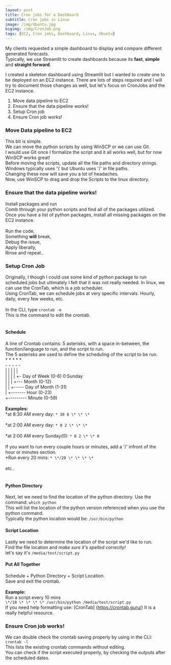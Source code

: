 ```yaml
---
layout: post
title: Cron jobs for a Dashboard
subtitle: Cron jobs in Linux
image: /img/Ubuntu.jpg
bigimg: /img/CronJob.png
tags: [EC2, Cron jobs, Dashboard, Linux, Ubuntu]
---
```


My clients requested a simple dashboard to display and compare different generated forecasts. <br>
Typically, we use Streamlit to create dashboards because its **fast**, **simple** and **straight forward**.

I created a skeleton dashboard using Streamlit but I wanted to create one to be deployed on an EC2 instance. 
There are lots of steps required and I will try to document those changes as well, but let's focus on CronJobs and the EC2 instance.

1. Move data pipeline to EC2 
2. Ensure that the data pipeline works!
3. Setup Cron job
4. Ensure Cron job works!

### Move Data pipeline to EC2

This bit is simple. <br>
We can move the python scripts by using WinSCP or we can use Git. <br>
I would use Git once I formalize the script and it all works well, but for now WinSCP works great! <br>
Before moving the scripts, update all the file paths and directory strings. <br>
Windows typically uses '\\' but Ubuntu uses '/' in file paths. <br>
Changing these now will save you a lot of headaches. <br>
Now, use WinSCP to drag and drop the Scripts to the linux directory. 

### Ensure that the data pipeline works!

Install packages and run <br>
Comb through your python scripts and find all of the packages utilized. <br>
Once you have a list of python packages, install all missing packages on the EC2 instance. <br>
<br>
Run the code, <br>
Something **will** break, <br>
Debug the issue, <br>
Apply liberally, <br>
Rinse and repeat.. <br>

### Setup Cron Job

Originally, I though I could use some kind of python package to run scheduled jobs but ultimately I felt that it was not really needed. 
In linux, we can use the CronTab, which is a job scheduler.   <br>
Using CronTab, we can schedule jobs at very specific intervals. Hourly, daily, every few weeks, etc.  <br>
<br>
In the CLI, type ```crontab -e``` 
<br>
This is the command to edit the crontab. <br>
<br>
#### Schedule <br>
A line of Crontab contains: 5 asterisks, with a space in-between, the function/language to run, and the script to run. <br>
The 5 asterisks are used to define the scheduling of the script to be run. <br>
\* \* \* \* \* <br>
\- \- \- \- \- <br>
| | | | | <br>
| | | | +- Day of Week (0-6) 0:Sunday <br>
| | | +--- Month (0-12) <br>
| | +----- Day of Month (1-31) <br>
| +------- Hour (0-23) <br>
+--------- Minute (0-59) <br>
<br>
**Examples:** <br>
*at 8:30 AM every day: ```* 30 8 \* \* \*```<br>
<br>
*at 2:00 AM every day: ```* 0 2 \* \* \*``` <br>
<br>
*at 2:00 AM every Sunday(0): ```* 0 2 \* \* 0``` <br>
<br>
If you want to run every couple hours or minutes, add a '/' infront of the hour or minutes section. <br>
*Run every 20 mins: ```* \*/20 \* \* \* \*``` <br>
<br>
etc..
<br>
<br>
#### Python Directory <br>
Next, let we need to find the location of the python directory. Use the command: ```which python``` <br>
This will list the location of the python version referenced when you use the python command. <br>
Typically the python location would be: ```/usr/bin/python```

#### Script Location <br>
Lastly we need to determine the location of the script we'd like to run. <br>
Find the file location and *make sure it's spelled correctly!* <br>
let's say it's ```/media/test/script.py``` <br>


#### Put All Together

Schedule + Python Directory + Script Location. <br>
Save and exit the crontab. <br>
<br>
**Example:** <br>
Run a script every 10 mins <br>
```\*/10 \* \* \* \* /usr/bin/python /media/test/script.py```
<br>
If you need help formatting use: 
[CronTab]
(https://crontab.guru/) 
It is a really helpful resource.
<br>

### Ensure Cron job works! <br>
We can double check the crontab saving properly by using in the CLI: ```crontab -l``` <br>
This lists the existing crontab commands without editing. <br>
You can check if the script executed properly, by checking the outputs after the scheduled dates. <br>

